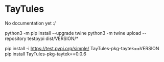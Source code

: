 # TayTules

No documentation yet :/

python3 -m pip install --upgrade twine
python3 -m twine upload --repository testpypi dist/VERSION/*

pip install -i https://test.pypi.org/simple/ TayTules-pkg-taytek==VERSION
pip install TayTules-pkg-taytek==0.0.6
